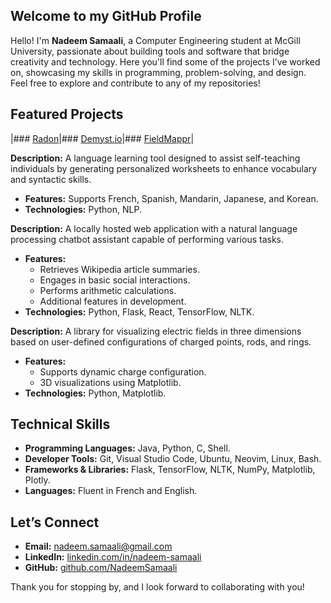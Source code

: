 ## Welcome to my GitHub Profile

Hello! I'm **Nadeem Samaali**, a Computer Engineering student at McGill University, passionate about building tools and software that bridge creativity and technology. Here you'll find some of the projects I’ve worked on, showcasing my skills in programming, problem-solving, and design. Feel free to explore and contribute to any of my repositories!

## Featured Projects

|### [Radon](https://github.com/NadeemSamaali/radon)|### [Demyst.io](https://github.com/NadeemSamaali/demystio)|### [FieldMappr](https://github.com/NadeemSamaali/FieldMappr)|

**Description:** A language learning tool designed to assist self-teaching individuals by generating personalized worksheets to enhance vocabulary and syntactic skills.
- **Features:** Supports French, Spanish, Mandarin, Japanese, and Korean.
- **Technologies:** Python, NLP.

**Description:** A locally hosted web application with a natural language processing chatbot assistant capable of performing various tasks.
- **Features:**
  - Retrieves Wikipedia article summaries.
  - Engages in basic social interactions.
  - Performs arithmetic calculations.
  - Additional features in development.
- **Technologies:** Python, Flask, React, TensorFlow, NLTK.

**Description:** A library for visualizing electric fields in three dimensions based on user-defined configurations of charged points, rods, and rings.
- **Features:**
  - Supports dynamic charge configuration.
  - 3D visualizations using Matplotlib.
- **Technologies:** Python, Matplotlib.

## Technical Skills
- **Programming Languages:** Java, Python, C, Shell.
- **Developer Tools:** Git, Visual Studio Code, Ubuntu, Neovim, Linux, Bash.
- **Frameworks & Libraries:** Flask, TensorFlow, NLTK, NumPy, Matplotlib, Plotly.
- **Languages:** Fluent in French and English.

## Let’s Connect
- **Email:** [nadeem.samaali@gmail.com](mailto:nadeem.samaali@gmail.com)
- **LinkedIn:** [linkedin.com/in/nadeem-samaali](https://www.linkedin.com/in/nadeem-samaali/)
- **GitHub:** [github.com/NadeemSamaali](https://github.com/NadeemSamaali)

Thank you for stopping by, and I look forward to collaborating with you!


